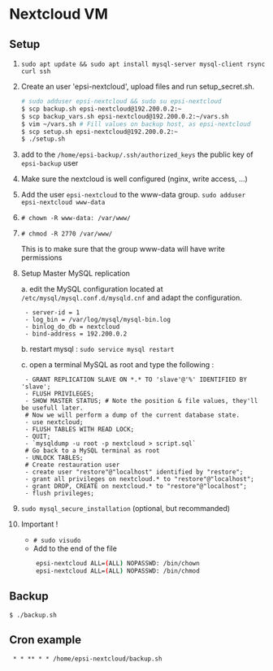 # Nextcloud VM

## Setup

1. `sudo apt update && sudo apt install mysql-server mysql-client rsync curl ssh`

2. Create an user 'epsi-nextcloud', upload files and run setup_secret.sh.

    ```bash
    # sudo adduser epsi-nextcloud && sudo su epsi-nextcloud
    $ scp backup.sh epsi-nextcloud@192.200.0.2:~
    $ scp backup_vars.sh epsi-nextcloud@192.200.0.2:~/vars.sh
    $ vim ~/vars.sh # Fill values on backup host, as epsi-nextcloud
    $ scp setup.sh epsi-nextcloud@192.200.0.2:~
    $ ./setup.sh
    ```

3. add to the `/home/epsi-backup/.ssh/authorized_keys` the public key of  `epsi-backup` user

4. Make sure the nextcloud is well configured (nginx, write access, ...)

5. Add the user `epsi-nextcloud` to the www-data group. `sudo adduser epsi-nextcloud www-data`

6. `# chown -R www-data: /var/www/`

7. `# chmod -R 2770 /var/www/`

    This is to make sure that the group www-data will have write permissions

8. Setup Master MySQL replication

    a. edit the MySQL configuration located at `/etc/mysql/mysql.conf.d/mysqld.cnf` and adapt the configuration.

        - server-id = 1
        - log_bin = /var/log/mysql/mysql-bin.log
        - binlog_do_db = nextcloud
        - bind-address = 192.200.0.2

    b. restart mysql : `sudo service mysql restart`

    c. open a terminal MySQL as root and type the following :

        - GRANT REPLICATION SLAVE ON *.* TO 'slave'@'%' IDENTIFIED BY 'slave';
        - FLUSH PRIVILEGES;
        - SHOW MASTER STATUS; # Note the position & file values, they'll be usefull later.
        # Now we will perform a dump of the current database state.
        - use nextcloud;
        - FLUSH TABLES WITH READ LOCK;
        - QUIT;
        - `mysqldump -u root -p nextcloud > script.sql`
        # Go back to a MySQL terminal as root
        - UNLOCK TABLES;
        # Create restauration user
        - create user "restore"@"localhost" identified by "restore";
        - grant all privileges on nextcloud.* to "restore"@"localhost";
        - grant DROP, CREATE on nextcloud.* to "restore"@"localhost";
        - flush privileges;

9. `sudo mysql_secure_installation` (optional, but recommanded)

10. Important !

    - `# sudo visudo`
    - Add to the end of the file
    ```bash
        epsi-nextcloud ALL=(ALL) NOPASSWD: /bin/chown
        epsi-nextcloud ALL=(ALL) NOPASSWD: /bin/chmod
    ```


## Backup

`$ ./backup.sh`

## Cron example

` * * ** * * /home/epsi-nextcloud/backup.sh`